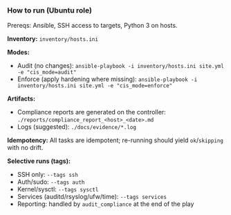### How to run (Ubuntu role)
Prereqs: Ansible, SSH access to targets, Python 3 on hosts.

**Inventory:** `inventory/hosts.ini`

**Modes:**
- Audit (no changes):
  `ansible-playbook -i inventory/hosts.ini site.yml -e "cis_mode=audit"`
- Enforce (apply hardening where missing):
  `ansible-playbook -i inventory/hosts.ini site.yml -e "cis_mode=enforce"`

**Artifacts:**
- Compliance reports are generated on the controller: `./reports/compliance_report_<host>_<date>.md`
- Logs (suggested): `./docs/evidence/*.log`

**Idempotency:** All tasks are idempotent; re-running should yield `ok`/`skipping` with no drift.

**Selective runs (tags):**
- SSH only: `--tags ssh`
- Auth/sudo: `--tags auth`
- Kernel/sysctl: `--tags sysctl`
- Services (auditd/rsyslog/ufw/time): `--tags services`
- Reporting: handled by `audit_compliance` at the end of the play
